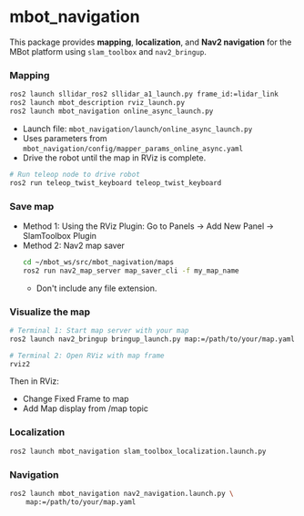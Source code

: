 # mbot_navigation
This package provides **mapping**, **localization**, and **Nav2 navigation** for the MBot platform using `slam_toolbox` and `nav2_bringup`.

### Mapping
```bash
ros2 launch sllidar_ros2 sllidar_a1_launch.py frame_id:=lidar_link 
ros2 launch mbot_description rviz_launch.py
ros2 launch mbot_navigation online_async_launch.py
```
- Launch file: `mbot_navigation/launch/online_async_launch.py`
- Uses parameters from `mbot_navigation/config/mapper_params_online_async.yaml`
- Drive the robot until the map in RViz is complete.
```bash
# Run teleop node to drive robot
ros2 run teleop_twist_keyboard teleop_twist_keyboard
```
### Save map
- Method 1: Using the RViz Plugin: Go to Panels → Add New Panel → SlamToolbox Plugin
- Method 2: Nav2 map saver 
    ```bash
    cd ~/mbot_ws/src/mbot_nagivation/maps
    ros2 run nav2_map_server map_saver_cli -f my_map_name
    ```
    - Don't include any file extension.
  
### Visualize the map
```bash
# Terminal 1: Start map server with your map
ros2 launch nav2_bringup bringup_launch.py map:=/path/to/your/map.yaml

# Terminal 2: Open RViz with map frame
rviz2
```
Then in RViz:
- Change Fixed Frame to map
- Add Map display from /map topic

### Localization
```bash
ros2 launch mbot_navigation slam_toolbox_localization.launch.py
```

### Navigation
```bash
ros2 launch mbot_navigation nav2_navigation.launch.py \
    map:=/path/to/your/map.yaml
```